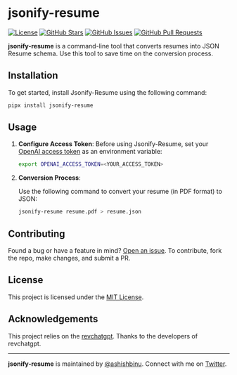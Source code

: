 # jsonify-resume

[![License](https://img.shields.io/github/license/ashishbinu/jsonify-resume.svg)](https://github.com/ashishbinu/jsonify-resume/blob/main/LICENSE)
[![GitHub Stars](https://img.shields.io/github/stars/ashishbinu/jsonify-resume.svg)](https://github.com/ashishbinu/jsonify-resume/stargazers)
[![GitHub Issues](https://img.shields.io/github/issues/ashishbinu/jsonify-resume.svg)](https://github.com/ashishbinu/jsonify-resume/issues)
[![GitHub Pull Requests](https://img.shields.io/github/issues-pr/ashishbinu/jsonify-resume.svg)](https://github.com/ashishbinu/jsonify-resume/pulls)

**jsonify-resume** is a command-line tool that converts resumes into JSON Resume schema. Use this tool to save time on the conversion process.

## Installation

To get started, install Jsonify-Resume using the following command:

```bash
pipx install jsonify-resume
```

## Usage

1. **Configure Access Token**: Before using Jsonify-Resume, set your [OpenAI access token](https://chat.openai.com/api/auth/session) as an environment variable:

   ```bash
   export OPENAI_ACCESS_TOKEN=<YOUR_ACCESS_TOKEN>
   ```

2. **Conversion Process**:

   Use the following command to convert your resume (in PDF format) to JSON:

   ```bash
   jsonify-resume resume.pdf > resume.json
   ```

## Contributing

Found a bug or have a feature in mind? [Open an issue](https://github.com/ashishbinu/jsonify-resume/issues). To contribute, fork the repo, make changes, and submit a PR.

## License

This project is licensed under the [MIT License](LICENSE).

## Acknowledgements

This project relies on the [revchatgpt](https://github.com/acheong08/ChatGPT). Thanks to the developers of revchatgpt.

---

**jsonify-resume** is maintained by [@ashishbinu](https://github.com/ashishbinu). Connect with me on [Twitter](https://twitter.com/binu_ashish).
